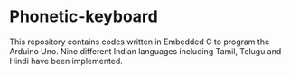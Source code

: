 # Phonetic-keyboard
This repository contains codes written in Embedded C to program the Arduino Uno. Nine different Indian languages including Tamil, Telugu and Hindi have been implemented.
